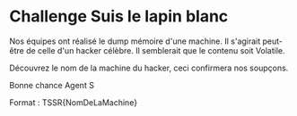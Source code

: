 # Challenge Suis le lapin blanc

Nos équipes ont réalisé le dump mémoire d'une machine. Il s'agirait peut-être de celle d'un hacker célèbre. Il semblerait que le contenu soit Volatile.

Découvrez le nom de la machine du hacker, ceci confirmera nos soupçons.

Bonne chance Agent S

Format : TSSR{NomDeLaMachine}

